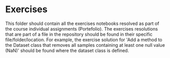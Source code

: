 # Exercises

This folder should contain all the exercises notebooks resolved as part of the course individual assignments (Portefolio).
The exercises resolutions that are part of a file in the repository should be found in their specific file/folder/location. 
For example, the exercise solution for 'Add a method to the Dataset class that removes all samples containing at least one null value (NaN)' should be found where the dataset class is defined.
